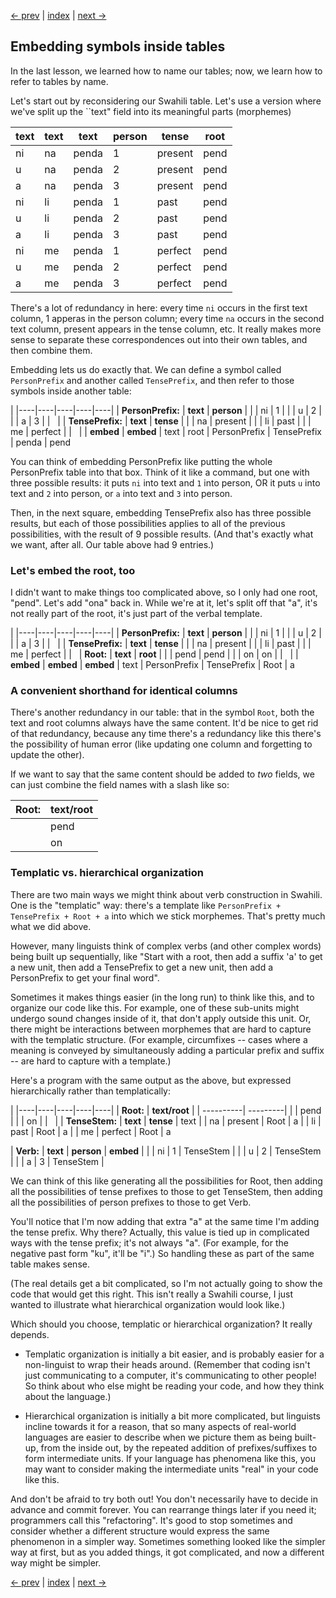 [<- prev](first-program) | [index](../) | [next ->](understanding-structure)

## Embedding symbols inside tables

In the last lesson, we learned how to name our tables; now, we learn how to refer to tables by name.

Let's start out by reconsidering our Swahili table.  Let's use a version where we've split up the ``text" field into its meaningful parts (morphemes)


| text | text | text | person | tense | root |
|----|----|-------|--------|-------|-----|
| ni | na | penda | 1 | present | pend |
| u  | na | penda | 2 | present |  pend |
| a  | na | penda | 3 | present |  pend |
| ni | li | penda | 1 | past |  pend |
| u  | li | penda | 2 | past |  pend |
| a  | li | penda | 3 | past | pend |
| ni | me | penda | 1 | perfect | pend |
| u  | me | penda | 2 | perfect | pend |
| a  | me | penda | 3 | perfect | pend |

There's a lot of redundancy in here: every time ``ni`` occurs in the first text column, 1 apperas in the person column; every time ``na`` occurs in the second text column, present appears in the tense column, etc.  It really makes more sense to separate these correspondences out into their own tables, and then combine them.

Embedding lets us do exactly that.  We can define a symbol called ``PersonPrefix`` and another called ``TensePrefix``, and then refer to those symbols inside another table:


[]() |
|----|----|----|----|----|
| **PersonPrefix:** | **text** | **person** |
|              | ni   | 1 |
|              | u   | 2 |
|              | a   | 3 |
| &nbsp; |
| **TensePrefix:** | **text** | **tense** |
|         | na | present |
|         | li | past |
|         | me | perfect |
| &nbsp; |
| **embed** | **embed** | text | root
| PersonPrefix | TensePrefix | penda | pend

You can think of embedding PersonPrefix like putting the whole PersonPrefix table into that box.  Think of it like a command, but one with three possible results: it puts ``ni`` into text and ``1`` into person, OR it puts ``u`` into text and ``2`` into person, or ``a`` into text and ``3`` into person.

Then, in the next square, embedding TensePrefix also has three possible results, but each of those possibilities applies to all of the previous possibilities, with the result of 9 possible results.  (And that's exactly what we want, after all.  Our table above had 9 entries.)

### Let's embed the root, too

I didn't want to make things too complicated above, so I only had one root, "pend".  Let's add "ona" back in.  While we're at it, let's split off that "a", it's not really part of the root, it's just part of the verbal template.

[]() |
|----|----|----|----|----|
| **PersonPrefix:** | **text** | **person** |
|              | ni   | 1 |
|              | u   | 2 |
|              | a   | 3 |
| &nbsp; |
| **TensePrefix:** | **text** | **tense** |
|         | na | present |
|         | li | past |
|         | me | perfect |
| &nbsp;
| **Root:** | **text** | **root** |
|         | pend | pend |
|         | on | on |
| &nbsp; |
| **embed** | **embed** | **embed** | text
| PersonPrefix | TensePrefix | Root | a

### A convenient shorthand for identical columns

There's another redundancy in our table: that in the symbol ``Root``, both the text and root columns always have the same content.  It'd be nice to get rid of that redundancy, because any time there's a redundancy like this there's the possibility of human error (like updating one column and forgetting to update the other).

If we want to say that the same content should be added to *two* fields, we can just combine the field names with a slash like so:

| **Root:** | **text/root** | 
| ----------| ---------| 
|         | pend | 
|         | on |

### Templatic vs. hierarchical organization

There are two main ways we might think about verb construction in Swahili.  One is the "templatic" way: there's a template like ``PersonPrefix + TensePrefix + Root + a`` into which we stick morphemes.  That's pretty much what we did above.

However, many linguists think of complex verbs (and other complex words) being built up sequentially, like "Start with a root, then add a suffix 'a' to get a new unit, then add a TensePrefix to get a new unit, then add a PersonPrefix to get your final word". 

Sometimes it makes things easier (in the long run) to think like this, and to organize our code like this.  For example, one of these sub-units might undergo sound changes inside of it, that don't apply outside this unit.  Or, there might be interactions between morphemes that are hard to capture with the templatic structure.  (For example, circumfixes -- cases where a meaning is conveyed by simultaneously adding a particular prefix and suffix -- are hard to capture with a template.)

Here's a program with the same output as the above, but expressed hierarchically rather than templatically:


[]() |
|----|----|----|----|----|
| **Root:** | **text/root** | 
| ----------| ---------| 
|         | pend | 
|         | on |
| &nbsp; |
| **TenseStem:** | **text** | **tense** | text
|         | na | present | Root | a
|         | li | past | Root | a
|         | me | perfect | Root | a

| **Verb:** | **text** | **person** | **embed** |
|              | ni   | 1 | TenseStem |
|              | u   | 2 | TenseStem |
|              | a   | 3 | TenseStem |

We can think of this like generating all the possibilities for Root, then adding all the possibilities of tense prefixes to those to get TenseStem, then adding all the possibilities of person prefixes to those to get Verb.

You'll notice that I'm now adding that extra "a" at the same time I'm adding the tense prefix.  Why there?  Actually, this value is tied up in complicated ways with the tense prefix; it's not always "a".  (For example, for the negative past form "ku", it'll be "i".)  So handling these as part of the same table makes sense.  

(The real details get a bit complicated, so I'm not actually going to show the code that would get this right.  This isn't really a Swahili course, I just wanted to illustrate what hierarchical organization would look like.)

Which should you choose, templatic or hierarchical organization?  It really depends.  

* Templatic organization is initially a bit easier, and is probably easier for a non-linguist to wrap their heads around.  (Remember that coding isn't just communicating to a computer, it's communicating to other people!  So think about who else might be reading your code, and how they think about the language.)

* Hierarchical organization is initially a bit more complicated, but linguists incline towards it for a reason, that so many aspects of real-world languages are easier to describe when we picture them as being built-up, from the inside out, by the repeated addition of prefixes/suffixes to form intermediate units.  If your language has phenomena like this, you may want to consider making the intermediate units "real" in your code like this.

And don't be afraid to try both out!  You don't necessarily have to decide in advance and commit forever.  You can rearrange things later if you need it; programmers call this "refactoring".  It's good to stop sometimes and consider whether a different structure would express the same phenomenon in a simpler way.  Sometimes something looked like the simpler way at first, but as you added things, it got complicated, and now a different way might be simpler.

[<- prev](first-program) | [index](../) | [next ->](understanding-structure)